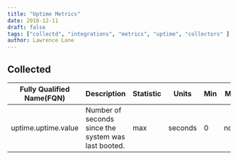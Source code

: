 ```yaml
---
title: "Uptime Metrics"
date: 2018-12-11
draft: false
tags: ["collectd", "integrations", "metrics", "uptime", "collectors" ]
author: Lawrence Lane
---
```


## Collected
| Fully Qualified Name(FQN) | Description                                         | Statistic | Units   | Min | Max  | Sparse Data Strategy(SDS) | BASE | CORR | UTIL |
|---------------------------|-----------------------------------------------------|-----------|---------|-----|------|---------------------------|------|------|------|
| uptime.uptime.value       | Number of seconds since the system was last booted. | max       | seconds | 0   | none | none                      | yes  | no   | no   |

